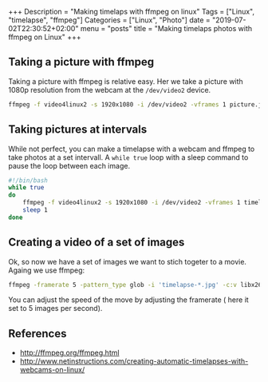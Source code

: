 +++
Description = "Making timelaps with ffmpeg on linux"
Tags = ["Linux", "timelapse", "ffmpeg"]
Categories = ["Linux", "Photo"]
date = "2019-07-02T22:30:52+02:00"
menu = "posts"
title = "Making timelaps photos with ffmpeg on Linux"
+++
## Taking a picture with ffmpeg
Taking a picture with ffmpeg is relative easy. Her we take a picture with 1080p resolution from the webcam at the `/dev/video2` device.
```bash
ffmpeg -f video4linux2 -s 1920x1080 -i /dev/video2 -vframes 1 picture.jpg
```

## Taking pictures at intervals
While not perfect, you can make a timelapse with a webcam and ffmpeg to take photos at a set intervall. A `while true` loop with a sleep command to pause the loop between each image. 

```bash
#!/bin/bash
while true
do
	ffmpeg -f video4linux2 -s 1920x1080 -i /dev/video2 -vframes 1 timelapse-$(date +%Y-%m-%d-%H-%M-%S).jpg
	sleep 1
done

```

## Creating a video of a set of images
Ok, so now we have a set of images we want to stich togeter to a movie. Againg we use ffmpeg:
```bash
ffmpeg -framerate 5 -pattern_type glob -i 'timelapse-*.jpg' -c:v libx264 -r 30 -pix_fmt yuv420p out.mp4
```

You can adjust the speed of the move by adjusting the framerate ( here it set to 5 images per second).

## References
- http://ffmpeg.org/ffmpeg.html
- http://www.netinstructions.com/creating-automatic-timelapses-with-webcams-on-linux/
